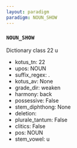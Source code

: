 ```yaml
---
layout: paradigm
paradigm: NOUN_SHOW
---
```

### ` NOUN_SHOW `

Dictionary class 22 u
* kotus_tn: 22
* upos: NOUN
* suffix_regex: .
* kotus_av: None
* grade_dir: weaken
* harmony: back
* possessive: False
* stem_diphthong: None
* deletion: 
* plurale_tantum: False
* clitics: False
* pos: NOUN
* stem_vowel: u
